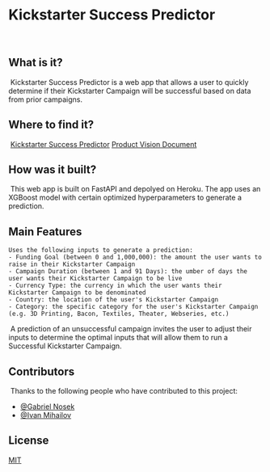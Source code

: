 # Kickstarter Success Predictor
​
## What is it?
​
Kickstarter Success Predictor is a web app that allows a user to quickly determine if their Kickstarter Campaign will be successful based on data from prior campaigns.
​
## Where to find it?
​
[Kickstarter Success Predictor](https://kickstarter-app-prediction.herokuapp.com/)
[Product Vision Document](https://docs.google.com/document/d/1Q2jKUo_xsH7Kz0mUpEaJC0iBGpPyH5JdMkRlqjz0PA8/edit?usp=sharing)
​
## How was it built?
​
This web app is built on FastAPI and depolyed on Heroku. The app uses an XGBoost model with certain optimized hyperparameters to generate a prediction.
​
## Main Features
    
    Uses the following inputs to generate a prediction:
    - Funding Goal (between 0 and 1,000,000): the amount the user wants to raise in their Kickstarter Campaign
    - Campaign Duration (between 1 and 91 Days): the umber of days the user wants their Kickstarter Campaign to be live
    - Currency Type: the currency in which the user wants their Kickstarter Campaign to be denominated
    - Country: the location of the user's Kickstarter Campaign
    - Category: the specific category for the user's Kickstarter Campaign (e.g. 3D Printing, Bacon, Textiles, Theater, Webseries, etc.)
​
    A prediction of an unsuccessful campaign invites the user to adjust their inputs to determine the optimal inputs that will allow them to run a Successful Kickstarter Campaign.
​
## Contributors
​
Thanks to the following people who have contributed to this project:
​
* [@Gabriel Nosek](https://github.com/gaben3722)
* [@Ivan Mihailov](https://github.com/ivan-mihailov) 
​
## License
[MIT](https://choosealicense.com/licenses/mit/)
